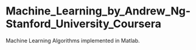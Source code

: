 # Machine_Learning_by_Andrew_Ng-Stanford_University_Coursera
Machine Learning Algorithms implemented in Matlab.
